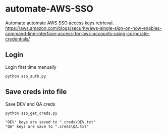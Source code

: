 # automate-AWS-SSO
Automate automate AWS SSO access keys retrieval.
https://aws.amazon.com/blogs/security/aws-single-sign-on-now-enables-command-line-interface-access-for-aws-accounts-using-corporate-credentials/

## Login
Login first time manually 
```
python sso_auth.py
```

## Save creds into file
Save DEV and QA creds
```
python sso_get_creds.py
```

    "DEV" keys are saved to ".creds\DEV.txt"
    "QA" keys are save to ".creds\QA.txt"